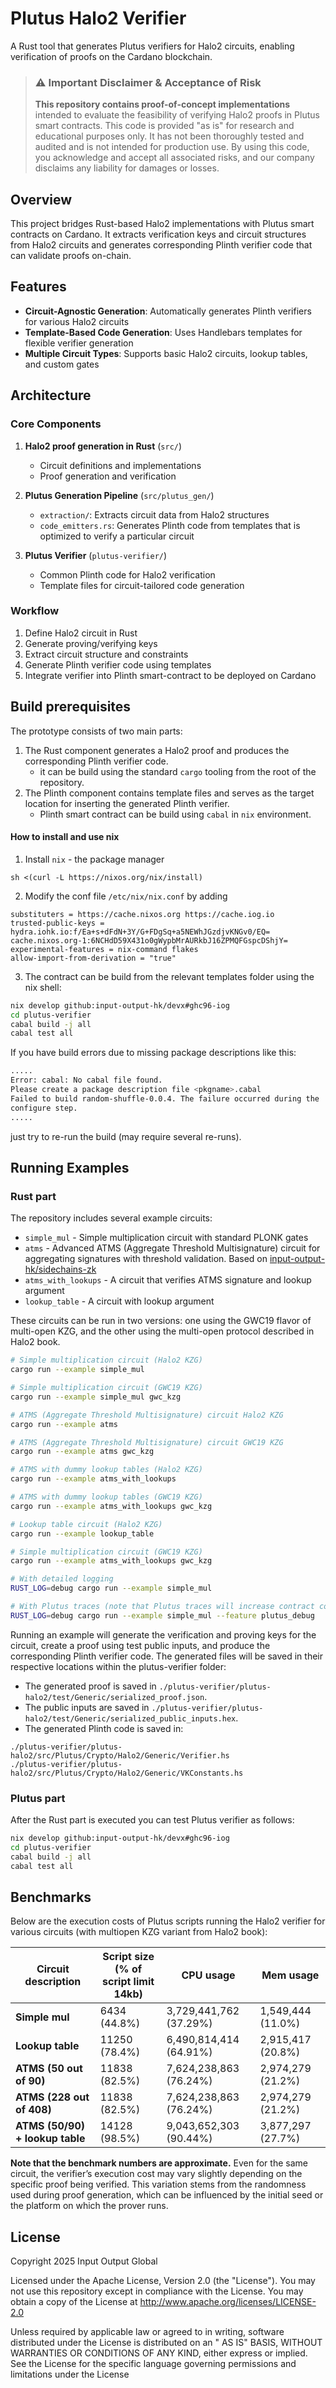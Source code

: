 # Plutus Halo2 Verifier

A Rust tool that generates Plutus verifiers for Halo2 circuits, enabling verification of proofs on the Cardano
blockchain.

> ### ⚠️ Important Disclaimer & Acceptance of Risk
>
> **This repository contains proof-of-concept implementations** intended to evaluate the feasibility of verifying Halo2
> proofs in Plutus smart contracts. This code is provided "as is" for research and educational purposes only. It has not
> been thoroughly tested and audited and is not intended for production use. By using this code, you acknowledge and
> accept all associated risks, and our company disclaims any liability for damages or losses.

## Overview

This project bridges Rust-based Halo2 implementations with Plutus smart contracts on Cardano. It
extracts verification keys and circuit structures from Halo2 circuits and generates corresponding Plinth verifier code
that can validate proofs on-chain.

## Features

- **Circuit-Agnostic Generation**: Automatically generates Plinth verifiers for various Halo2 circuits
- **Template-Based Code Generation**: Uses Handlebars templates for flexible verifier generation
- **Multiple Circuit Types**: Supports basic Halo2 circuits, lookup tables, and custom gates

## Architecture

### Core Components

1. **Halo2 proof generation in Rust** (`src/`)
    - Circuit definitions and implementations
    - Proof generation and verification

2. **Plutus Generation Pipeline** (`src/plutus_gen/`)
    - `extraction/`: Extracts circuit data from Halo2 structures
    - `code_emitters.rs`: Generates Plinth code from templates that is optimized to verify a particular circuit

3. **Plutus Verifier** (`plutus-verifier/`)
    - Common Plinth code for Halo2 verification
    - Template files for circuit-tailored code generation

### Workflow

1. Define Halo2 circuit in Rust
2. Generate proving/verifying keys
3. Extract circuit structure and constraints
4. Generate Plinth verifier code using templates
5. Integrate verifier into Plinth smart-contract to be deployed on Cardano

## Build prerequisites

The prototype consists of two main parts:

1. The Rust component generates a Halo2 proof and produces the corresponding Plinth verifier code.
    - it can be build using the standard `cargo` tooling from the root of the repository.
2. The Plinth component contains template files and serves as the target location for inserting the generated Plinth
   verifier.
    - Plinth smart contract can be build using `cabal` in `nix` environment.

#### How to install and use nix

1. Install `nix` - the package manager

```
sh <(curl -L https://nixos.org/nix/install)
```

2. Modify the conf file `/etc/nix/nix.conf` by adding

```
substituters = https://cache.nixos.org https://cache.iog.io
trusted-public-keys = hydra.iohk.io:f/Ea+s+dFdN+3Y/G+FDgSq+a5NEWhJGzdjvKNGv0/EQ= cache.nixos.org-1:6NCHdD59X431o0gWypbMrAURkbJ16ZPMQFGspcDShjY=
experimental-features = nix-command flakes
allow-import-from-derivation = "true"
```

3. The contract can be build from the relevant templates folder using the nix shell:

```bash
nix develop github:input-output-hk/devx#ghc96-iog
cd plutus-verifier
cabal build -j all
cabal test all
```

If you have build errors due to missing package descriptions like this:

```bash
.....
Error: cabal: No cabal file found.
Please create a package description file <pkgname>.cabal
Failed to build random-shuffle-0.0.4. The failure occurred during the
configure step.
.....
```

just try to re-run the build (may require several re-runs).

## Running Examples

### Rust part

The repository includes several example circuits:

* `simple_mul` - Simple multiplication circuit with standard PLONK gates
* `atms` - Advanced ATMS (Aggregate Threshold Multisignature) circuit for aggregating signatures with threshold
  validation. Based on [input-output-hk/sidechains-zk](https://github.com/input-output-hk/sidechains-zk)
* `atms_with_lookups` - A circuit that verifies ATMS signature and lookup argument
* `lookup_table` - A circuit with lookup argument

These circuits can be run in two versions: one using the GWC19 flavor of multi-open KZG, and the other using the
multi-open protocol described in Halo2 book.

```bash
# Simple multiplication circuit (Halo2 KZG)
cargo run --example simple_mul

# Simple multiplication circuit (GWC19 KZG)
cargo run --example simple_mul gwc_kzg

# ATMS (Aggregate Threshold Multisignature) circuit Halo2 KZG
cargo run --example atms

# ATMS (Aggregate Threshold Multisignature) circuit GWC19 KZG
cargo run --example atms gwc_kzg

# ATMS with dummy lookup tables (Halo2 KZG)
cargo run --example atms_with_lookups

# ATMS with dummy lookup tables (GWC19 KZG)
cargo run --example atms_with_lookups gwc_kzg

# Lookup table circuit (Halo2 KZG)
cargo run --example lookup_table

# Simple multiplication circuit (GWC19 KZG)
cargo run --example atms_with_lookups gwc_kzg

# With detailed logging
RUST_LOG=debug cargo run --example simple_mul

# With Plutus traces (note that Plutus traces will increase contract cost!)
RUST_LOG=debug cargo run --example simple_mul --feature plutus_debug
```

Running an example will generate the verification and proving keys for the circuit, create a proof using test public
inputs, and produce the corresponding Plinth verifier code. The generated files will be saved in their respective
locations within the plutus-verifier folder:

* The generated proof is saved in `./plutus-verifier/plutus-halo2/test/Generic/serialized_proof.json`.
* The public inputs are saved in `./plutus-verifier/plutus-halo2/test/Generic/serialized_public_inputs.hex`.
* The generated Plinth code is saved in:

```
./plutus-verifier/plutus-halo2/src/Plutus/Crypto/Halo2/Generic/Verifier.hs
./plutus-verifier/plutus-halo2/src/Plutus/Crypto/Halo2/Generic/VKConstants.hs
```

### Plutus part

After the Rust part is executed you can test Plutus verifier as follows:

```bash
nix develop github:input-output-hk/devx#ghc96-iog
cd plutus-verifier
cabal build -j all
cabal test all
```

## Benchmarks

Below are the execution costs of Plutus scripts running the Halo2 verifier for various circuits (with multiopen KZG
variant from Halo2 book):

| Circuit description             | Script size<br/>(% of script limit 14kb) | CPU usage               | Mem usage         |
|---------------------------------|------------------------------------------|-------------------------|-------------------|
| **Simple mul**                  | 6434  (44.8%)                            | 3,729,441,762  (37.29%) | 1,549,444 (11.0%) |
| **Lookup table**                | 11250 (78.4%)                            | 6,490,814,414  (64.91%) | 2,915,417 (20.8%) |
| **ATMS (50 out of 90)**         | 11838 (82.5%)                            | 7,624,238,863  (76.24%) | 2,974,279 (21.2%) |
| **ATMS (228 out of 408)**       | 11838 (82.5%)                            | 7,624,238,863  (76.24%) | 2,974,279 (21.2%) |
| **ATMS (50/90) + lookup table** | 14128 (98.5%)                            | 9,043,652,303  (90.44%) | 3,877,297 (27.7%) |

**Note that the benchmark numbers are approximate.** Even for the same circuit, the verifier’s execution cost may vary
slightly depending on the specific proof being verified. This variation stems from the randomness used during proof
generation, which can be influenced by the initial seed or the platform on which the prover runs.

## License

Copyright 2025 Input Output Global

Licensed under the Apache License, Version 2.0 (the "License"). You may not use this repository except in compliance
with the License. You may obtain a copy of the License at http://www.apache.org/licenses/LICENSE-2.0

Unless required by applicable law or agreed to in writing, software distributed under the License is distributed on an "
AS IS" BASIS, WITHOUT WARRANTIES OR CONDITIONS OF ANY KIND, either express or implied. See the License for the specific
language governing permissions and limitations under the License
